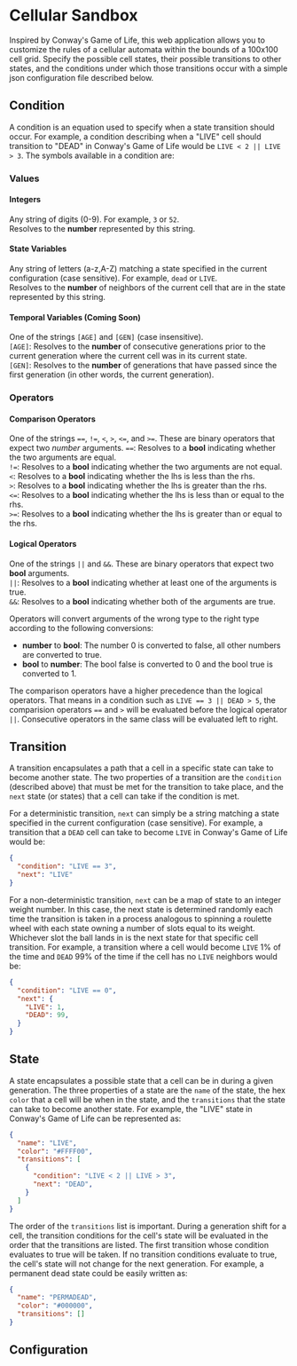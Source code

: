 # Cellular Sandbox

Inspired by Conway's Game of Life, this web application allows you to customize the rules of a 
cellular automata within the bounds of a 100x100 cell grid.  Specify the possible cell states, 
their possible transitions to other states, and the conditions under which those transitions 
occur with a simple json configuration file described below.

## Condition

A condition is an equation used to specify when a state transition should occur.  For example,
a condition describing when a "LIVE" cell should transition to "DEAD" in Conway's Game of Life 
would be `LIVE < 2 || LIVE > 3`. The symbols available in a condition are:

### Values

#### Integers
Any string of digits (0-9). For example, `3` or `52`.    
Resolves to the **number** represented by this string.
	
#### State Variables
Any string of letters (a-z,A-Z) matching a state specified in the current configuration 
(case sensitive). For example, `dead` or `LIVE`.  
Resolves to the **number** of neighbors of the current cell that are in the state represented 
by this string.

#### Temporal Variables (Coming Soon)
One of the strings `[AGE]` and `[GEN]` (case insensitive).  
`[AGE]`: Resolves to the **number** of consecutive generations prior to the current generation
where the current cell was in its current state.  
`[GEN]`: Resolves to the **number** of generations that have passed since the first generation 
(in other words, the current generation).

### Operators

#### Comparison Operators
One of the strings `==`, `!=`, `<`, `>`, `<=`, and `>=`. These are binary operators that expect two 
*number* arguments.
`==`: Resolves to a **bool** indicating whether the two arguments are equal.  
`!=`: Resolves to a **bool** indicating whether the two arguments are not equal.  
`<`: Resolves to a **bool** indicating whether the lhs is less than the rhs.  
`>`: Resolves to a **bool** indicating whether the lhs is greater than the rhs.  
`<=`: Resolves to a **bool** indicating whether the lhs is less than or equal to the rhs.  
`>=`: Resolves to a **bool** indicating whether the lhs is greater than or equal to the rhs.  

#### Logical Operators
One of the strings `||` and `&&`. These are binary operators that expect two **bool** arguments.  
`||`: Resolves to a **bool** indicating whether at least one of the arguments is true.  
`&&`: Resolves to a **bool** indicating whether both of the arguments are true.

Operators will convert arguments of the wrong type to the right type according to the following 
conversions:
- **number** to **bool**: The number 0 is converted to false, all other numbers are converted to true.
- **bool** to **number**: The bool false is converted to 0 and the bool true is converted to 1.

The comparison operators have a higher precedence than the logical operators.  That means in a 
condition such as `LIVE == 3 || DEAD > 5`, the comparision operators `==` and `>` will be evaluated 
before the logical operator `||`.  Consecutive operators in the same class will be evaluated left to 
right.

## Transition

A transition encapsulates a path that a cell in a specific state can take to become another state. 
The two properties of a transition are the `condition` (described above) that must be met for the 
transition to take place, and the `next` state (or states) that a cell can take if the condition is met.  

For a deterministic transition, `next` can simply be a string matching a state specified in the current  configuration (case sensitive). For example, a transition that a `DEAD` cell can take to become `LIVE` 
in Conway's Game of Life would be:

```json
{
  "condition": "LIVE == 3",
  "next": "LIVE"
}
```

For a non-deterministic transition, `next` can be a map of state to an integer weight number. In this 
case, the next state is determined randomly each time the transition is taken in a process analogous to 
spinning a roulette wheel with each state owning a number of slots equal to its weight.  Whichever slot 
the ball lands in is the next state for that specific cell transition.  For example, a transition where 
a cell would become `LIVE` 1% of the time and `DEAD` 99% of the time if the cell has no `LIVE` neighbors 
would be:

```json
{
  "condition": "LIVE == 0",
  "next": {
    "LIVE": 1,
    "DEAD": 99,
  }
}
```

## State

A state encapsulates a possible state that a cell can be in during a given generation. The three 
properties of a state are the `name` of the state, the hex `color` that a cell will be when in the 
state, and the `transitions` that the state can take to become another state. For example, the "LIVE" 
state in Conway's Game of Life can be represented as:

```json
{
  "name": "LIVE",
  "color": "#FFFF00",
  "transitions": [
    {
      "condition": "LIVE < 2 || LIVE > 3",
      "next": "DEAD",
    }
  ]
}
```

The order of the `transitions` list is important.  During a generation shift for a cell, the 
transition conditions for the cell's state will be evaluated in the order that the transitions 
are listed. The first transition whose condition evaluates to true will be taken. If no transition 
conditions evaluate to true, the cell's state will not change for the next generation.  For example, 
a permanent dead state could be easily written as:

```json
{
  "name": "PERMADEAD",
  "color": "#000000",
  "transitions": []
}
```

## Configuration

